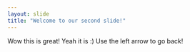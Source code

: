 ```yaml
---
layout: slide
title: "Welcome to our second slide!"
---
```

Wow this is great! Yeah it is :)
Use the left arrow to go back!
